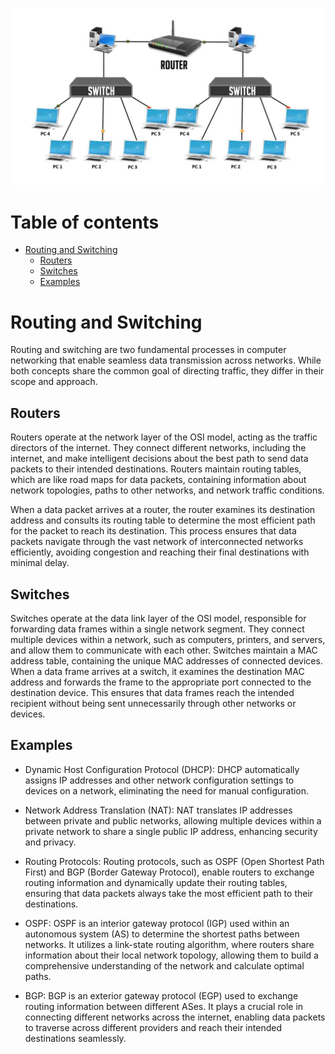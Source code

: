 <p align="center">
  <img src="../004/assets/switch_and_router.jpg">
</p>

# Table of contents

- [Routing and Switching](#routing-and-switching)
  - [Routers](#routers)
  - [Switches](#switches)
  - [Examples](#examples)
  
# Routing and Switching

Routing and switching are two fundamental processes in computer networking that enable seamless data transmission across networks. While both concepts share the common goal of directing traffic, they differ in their scope and approach.

## Routers

Routers operate at the network layer of the OSI model, acting as the traffic directors of the internet. They connect different networks, including the internet, and make intelligent decisions about the best path to send data packets to their intended destinations. Routers maintain routing tables, which are like road maps for data packets, containing information about network topologies, paths to other networks, and network traffic conditions.

When a data packet arrives at a router, the router examines its destination address and consults its routing table to determine the most efficient path for the packet to reach its destination. This process ensures that data packets navigate through the vast network of interconnected networks efficiently, avoiding congestion and reaching their final destinations with minimal delay.

## Switches

Switches operate at the data link layer of the OSI model, responsible for forwarding data frames within a single network segment. They connect multiple devices within a network, such as computers, printers, and servers, and allow them to communicate with each other. Switches maintain a MAC address table, containing the unique MAC addresses of connected devices. When a data frame arrives at a switch, it examines the destination MAC address and forwards the frame to the appropriate port connected to the destination device. This ensures that data frames reach the intended recipient without being sent unnecessarily through other networks or devices.

## Examples

- Dynamic Host Configuration Protocol (DHCP): DHCP automatically assigns IP addresses and other network configuration settings to devices on a network, eliminating the need for manual configuration.

- Network Address Translation (NAT): NAT translates IP addresses between private and public networks, allowing multiple devices within a private network to share a single public IP address, enhancing security and privacy.

- Routing Protocols: Routing protocols, such as OSPF (Open Shortest Path First) and BGP (Border Gateway Protocol), enable routers to exchange routing information and dynamically update their routing tables, ensuring that data packets always take the most efficient path to their destinations.

- OSPF: OSPF is an interior gateway protocol (IGP) used within an autonomous system (AS) to determine the shortest paths between networks. It utilizes a link-state routing algorithm, where routers share information about their local network topology, allowing them to build a comprehensive understanding of the network and calculate optimal paths.

- BGP: BGP is an exterior gateway protocol (EGP) used to exchange routing information between different ASes. It plays a crucial role in connecting different networks across the internet, enabling data packets to traverse across different providers and reach their intended destinations seamlessly.